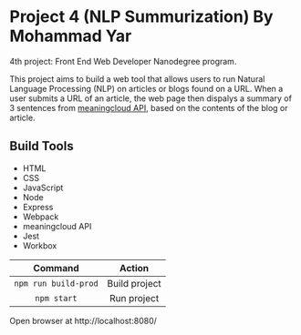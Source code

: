 # Project 4 (NLP Summurization) By Mohammad Yar

4th project: Front End Web Developer Nanodegree program.

This project aims to build a web tool that allows users to run Natural Language Processing (NLP) on articles or blogs found on a URL. When a user submits a URL of an article, the web page then dispalys a summary of 3 sentences from [meaningcloud API](https://www.meaningcloud.com/products/sentiment-analysis), based on the contents of the blog or article.

## Build Tools
* HTML
* CSS
* JavaScript
* Node
* Express
* Webpack
* meaningcloud API
* Jest
* Workbox

Command | Action
:------------: | :-------------:
`npm run build-prod` | Build project
`npm start` | Run project

Open browser at http://localhost:8080/